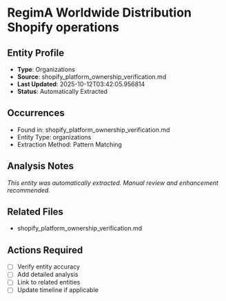 # RegimA Worldwide Distribution Shopify operations

## Entity Profile
- **Type**: Organizations
- **Source**: shopify_platform_ownership_verification.md
- **Last Updated**: 2025-10-12T03:42:05.956814
- **Status**: Automatically Extracted

## Occurrences
- Found in: shopify_platform_ownership_verification.md
- Entity Type: organizations
- Extraction Method: Pattern Matching

## Analysis Notes
*This entity was automatically extracted. Manual review and enhancement recommended.*

## Related Files
- shopify_platform_ownership_verification.md

## Actions Required
- [ ] Verify entity accuracy
- [ ] Add detailed analysis
- [ ] Link to related entities
- [ ] Update timeline if applicable
